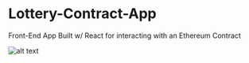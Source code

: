 # Lottery-Contract-App
Front-End App Built w/ React for interacting with an Ethereum Contract

![alt text](https://farm5.staticflickr.com/4674/40599945611_b504cbdd67_o.jpg)
